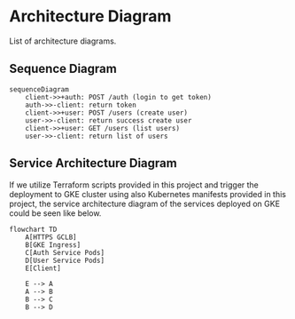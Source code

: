 # Architecture Diagram

List of architecture diagrams.

## Sequence Diagram

```mermaid
sequenceDiagram
    client->>+auth: POST /auth (login to get token)
    auth->>-client: return token
    client->>+user: POST /users (create user)
    user->>-client: return success create user
    client->>+user: GET /users (list users)
    user->>-client: return list of users
```
## Service Architecture Diagram

If we utilize Terraform scripts provided in this project and trigger the deployment to GKE cluster using also Kubernetes manifests provided in this project, the service architecture diagram of the services deployed on GKE could be seen like below.

```mermaid
flowchart TD
    A[HTTPS GCLB]
    B[GKE Ingress]
    C[Auth Service Pods]
    D[User Service Pods]
    E[Client]

    E --> A
    A --> B
    B --> C
    B --> D
```